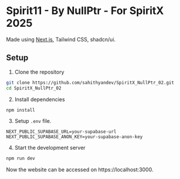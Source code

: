 # Spirit11 - By NullPtr - For SpiritX 2025

Made using [Next.js](https://nextjs.org), Tailwind CSS, shadcn/ui.


## Setup 

1. Clone the repository
```bash
git clone https://github.com/sahithyandev/SpiritX_NullPtr_02.git
cd SpiritX_NullPtr_02
```

2. Install dependencies
```bash
npm install
```

3. Setup `.env` file.
```env
NEXT_PUBLIC_SUPABASE_URL=your-supabase-url
NEXT_PUBLIC_SUPABASE_ANON_KEY=your-supabase-anon-key
```

4. Start the development server
```bash
npm run dev
```

Now the website can be accessed on https://localhost:3000.
